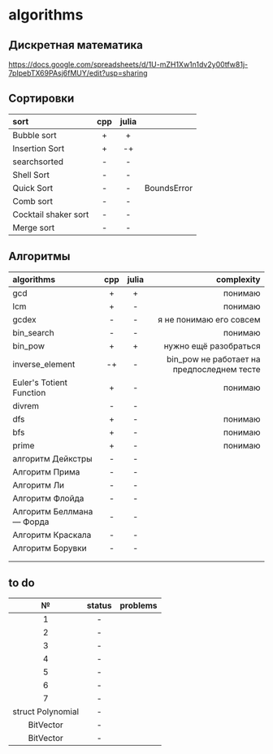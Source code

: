 # algorithms

## Дискретная математика
https://docs.google.com/spreadsheets/d/1U-mZH1Xw1n1dv2y00tfw81j-7pIpebTX69PAsj6fMUY/edit?usp=sharing



## Сортировки

| sort           | cpp | julia | |
|:-------------- |:---:|:-----:|:--|
| Bubble sort    |  +  |   +   | |
| Insertion Sort |  +  |   -+   | |
| searchsorted   |  -  |   -   | |
| Shell Sort     |  -  |   -   | |
| Quick Sort      |  -  |   -   | BoundsError |
| Сomb sort      |  -  |   -   | |
| Cocktail shaker sort | - | - | |
| Merge sort| - | - | |


## Алгоритмы

| algorithms               | cpp | julia | complexity |
|:------------------------ |:---:|:-----:|---: |
| gcd                      |  +  |   +   | понимаю |
| lcm                      |  +  |   -   | понимаю |
| gcdex                    |  -  |   -   | я не понимаю его совсем |
| bin_search               |  -  |   -   | понимаю|
| bin_pow                  |  +  |   +   | нужно ещё разобраться |
| inverse_element          |  -+ |   -   | bin_pow не работает на предпоследнем тесте|
| Euler's Totient Function |  +  |   -   | понимаю |
| divrem                   |  -  |   -   |  |
| dfs                      |  +  |   -   | понимаю | 
| bfs                      |  +  |   -   | понимаю |
| prime                    |   + |   -   | понимаю |
| алгоритм Дейкстры        |  -  |   -   | |
| Алгоритм Прима           |  -  |   -   | |
|    Алгоритм Ли           |   -  |  -   | |
|Алгоритм Флойда  |   -  |   -    | |
| Алгоритм Беллмана — Форда    |   -  |   -    | |
|  Алгоритм Краскала        |  -   |   -    | |
| Алгоритм Борувки      |   -  |    -   | |
|                          |     |       | |
|                          |     |       | |


## to do 
| № | status | problems |
|:-:|:------:|---------:|
|1| - |  |
|2| - |  |
|3| - |  | 
|4| - |  |
|5| - |  |
|6| - |  |
|7| - |  |
| struct Polynomial | - |  |
| BitVector | - |  |
| BitVector | - |  |
